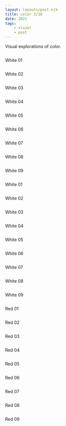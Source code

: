 ```yaml
---
layout: layouts/post.njk
title: color 3/10
date: 2021
tags: 
    - visual
    - post
---
```


<p class="text">
Visual explorations of color.
</p>
<div class="grid-container">
    <div class="grid-item">
        <img src="{{ '/assets/styles/img/azul-1.jpg' | url }}" alt=""/>
        <p>White 01</p>
    </div>
    <div class="grid-item">
        <img src="{{ '/assets/styles/img/azul-2.jpg' | url }}" alt=""/>
        <p>White 02</p>
    </div>
    <div class="grid-item">
        <img src="{{ '/assets/styles/img/azul-3.jpg' | url }}" alt=""/>
        <p>White 03</p>
    </div> 
</div>
<div class="grid-container">
    <div class="grid-item">
        <img src="{{ '/assets/styles/img/azul-4.jpg' | url }}" alt=""/>
        <p>White 04</p>
    </div>
    <div class="grid-item">
        <img src="{{ '/assets/styles/img/azul-5.jpg' | url }}" alt=""/>
        <p>White 05</p>
    </div>
    <div class="grid-item">
        <img src="{{ '/assets/styles/img/azul-6.jpg' | url }}" alt=""/>
        <p>White 06</p>
    </div> 
</div>

<div class="grid-container">
    <div class="grid-item">
        <img src="{{ '/assets/styles/img/azul-7.jpg' | url }}" alt=""/>
        <p>White 07</p>
    </div>
    <div class="grid-item">
        <img src="{{ '/assets/styles/img/azul-8.jpg' | url }}" alt=""/>
        <p>White 08</p>
    </div>
    <div class="grid-item">
        <img src="{{ '/assets/styles/img/azul-9.jpg' | url }}" alt=""/>
        <p>White 09</p>
    </div> 
</div>


<div class="grid-container">
    <div class="grid-item">
        <img src="{{ '/assets/styles/img/blanco-1.jpg' | url }}" alt=""/>
        <p>White 01</p>
    </div>
    <div class="grid-item">
        <img src="{{ '/assets/styles/img/blanco-2.jpg' | url }}" alt=""/>
        <p>White 02</p>
    </div>
    <div class="grid-item">
        <img src="{{ '/assets/styles/img/blanco-3.jpg' | url }}" alt=""/>
        <p>White 03</p>
    </div> 
</div>

<div class="grid-container">
    <div class="grid-item">
        <img src="{{ '/assets/styles/img/blanco-4.jpg' | url }}" alt=""/>
        <p>White 04</p>
    </div>
    <div class="grid-item">
        <img src="{{ '/assets/styles/img/blanco-5.jpg' | url }}" alt=""/>
        <p>White 05</p>
    </div>
    <div class="grid-item">
        <img src="{{ '/assets/styles/img/blanco-6.jpg' | url }}" alt=""/>
        <p>White 06</p>
    </div> 
</div>

<div class="grid-container">
    <div class="grid-item">
        <img src="{{ '/assets/styles/img/blanco-7.jpg' | url }}" alt=""/>
        <p>White 07</p>
    </div>
    <div class="grid-item">
        <img src="{{ '/assets/styles/img/blanco-8.jpg' | url }}" alt=""/>
        <p>White 08</p>
    </div>
    <div class="grid-item">
        <img src="{{ '/assets/styles/img/blanco-9.jpg' | url }}" alt=""/>
        <p>White 09</p>
    </div> 
</div>

<div class="grid-container">
    <div class="grid-item">
        <img src="{{ '/assets/styles/img/red-1.jpg' | url }}" alt=""/>
        <p>Red 01</p>
    </div>
    <div class="grid-item">
        <img src="{{ '/assets/styles/img/red-2.jpg' | url }}" alt=""/>
        <p>Red 02</p>
    </div>
    <div class="grid-item">
        <img src="{{ '/assets/styles/img/red-3.jpg' | url }}" alt=""/>
        <p>Red 03</p>
    </div> 
</div>

<div class="grid-container">
    <div class="grid-item">
        <img src="{{ '/assets/styles/img/red-4.jpg' | url }}" alt=""/>
        <p>Red 04</p>
    </div>
    <div class="grid-item">
        <img src="{{ '/assets/styles/img/red-5.jpg' | url }}" alt=""/>
        <p>Red 05</p>
    </div>
    <div class="grid-item">
        <img src="{{ '/assets/styles/img/red-6.jpg' | url }}" alt=""/>
        <p>Red 06</p>
    </div> 
</div>

<div class="grid-container">
    <div class="grid-item">
        <img src="{{ '/assets/styles/img/red-7.jpg' | url }}" alt=""/>
        <p>Red 07</p>
    </div>
    <div class="grid-item">
        <img src="{{ '/assets/styles/img/red-8.jpg' | url }}" alt=""/>
        <p>Red 08</p>
    </div>
    <div class="grid-item">
        <img src="{{ '/assets/styles/img/red-9.jpg' | url }}" alt=""/>
        <p>Red 09</p>
    </div> 
</div>



